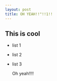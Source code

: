 ```yaml
---
layout: post
title: OH YEAH!!"!!1!!
---
```


## This is cool
- list 1
- list 2
- list 3

    Oh yeah!!!!
